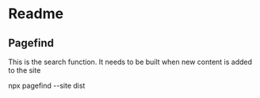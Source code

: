 # Readme

## Pagefind
This is the search function. It needs to be built when new content is added to the site

npx pagefind --site dist

